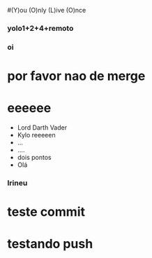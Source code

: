 #(Y)ou (O)nly (L)ive (O)nce
### yolo1+2+4+remoto

### oi
# por favor nao de merge
# eeeeee
* Lord Darth Vader
* Kylo reeeeen
* ...
* ....
* dois pontos
* Olá
### Irineu
# teste commit
# testando push
